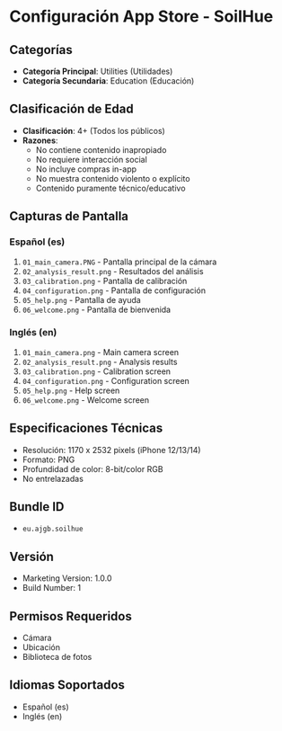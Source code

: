 # Configuración App Store - SoilHue

## Categorías
- **Categoría Principal**: Utilities (Utilidades)
- **Categoría Secundaria**: Education (Educación)

## Clasificación de Edad
- **Clasificación**: 4+ (Todos los públicos)
- **Razones**:
  - No contiene contenido inapropiado
  - No requiere interacción social
  - No incluye compras in-app
  - No muestra contenido violento o explícito
  - Contenido puramente técnico/educativo

## Capturas de Pantalla
### Español (es)
1. `01_main_camera.PNG` - Pantalla principal de la cámara
2. `02_analysis_result.png` - Resultados del análisis
3. `03_calibration.png` - Pantalla de calibración
4. `04_configuration.png` - Pantalla de configuración
5. `05_help.png` - Pantalla de ayuda
6. `06_welcome.png` - Pantalla de bienvenida

### Inglés (en)
1. `01_main_camera.png` - Main camera screen
2. `02_analysis_result.png` - Analysis results
3. `03_calibration.png` - Calibration screen
4. `04_configuration.png` - Configuration screen
5. `05_help.png` - Help screen
6. `06_welcome.png` - Welcome screen

## Especificaciones Técnicas
- Resolución: 1170 x 2532 pixels (iPhone 12/13/14)
- Formato: PNG
- Profundidad de color: 8-bit/color RGB
- No entrelazadas

## Bundle ID
- `eu.ajgb.soilhue`

## Versión
- Marketing Version: 1.0.0
- Build Number: 1

## Permisos Requeridos
- Cámara
- Ubicación
- Biblioteca de fotos

## Idiomas Soportados
- Español (es)
- Inglés (en) 